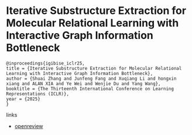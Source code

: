 # Iterative Substructure Extraction for Molecular Relational Learning with Interactive Graph Information Bottleneck

```
@inproceedings{igibise_iclr25,
title = {Iterative Substructure Extraction for Molecular Relational Learning with Interactive Graph Information Bottleneck},
author = {Shuai Zhang and Junfeng Fang and Xuqiang Li and hongxin xiang and ALAN XIA and Ye Wei and Wenjie Du and Yang Wang},
booktitle = {The Thirteenth International Conference on Learning Representations (ICLR)},
year = {2025}
}
```

links
- [openreview](https://openreview.net/forum?id=3kiZ5S5WkY)
